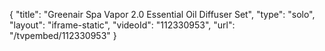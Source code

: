 {
    "title": "Greenair Spa Vapor 2.0 Essential Oil Diffuser Set",
    "type": "solo",
    "layout": "iframe-static",
    "videoId": "112330953",
    "url": "\/tvpembed\/112330953"
}